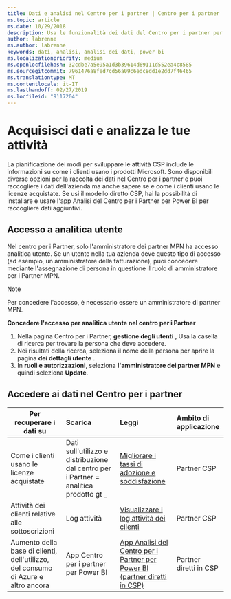 ```yaml
---
title: Dati e analisi nel Centro per i partner | Centro per i partner
ms.topic: article
ms.date: 10/29/2018
description: Usa le funzionalità dei dati del Centro per i partner per comprendere meglio le esigenze dei clienti.
author: labrenne
ms.author: labrenne
keywords: dati, analisi, analisi dei dati, power bi
ms.localizationpriority: medium
ms.openlocfilehash: 32cdbe7a5e95a1d3b39614d69111d552ea4c8585
ms.sourcegitcommit: 7961476a8fed7cd56a09c6edc8dd1e2dd7f46465
ms.translationtype: MT
ms.contentlocale: it-IT
ms.lasthandoff: 02/27/2019
ms.locfileid: "9117204"
---
```

# <a name="get-data-and-analyze-your-business"></a>Acquisisci dati e analizza le tue attività 

La pianificazione dei modi per sviluppare le attività CSP include le informazioni su come i clienti usano i prodotti Microsoft. Sono disponibili diverse opzioni per la raccolta dei dati nel Centro per i partner e puoi raccogliere i dati dell'azienda ma anche sapere se e come i clienti usano le licenze acquistate. Se usi il modello diretto CSP, hai la possibilità di installare e usare l'app Analisi del Centro per i Partner per Power BI per raccogliere dati aggiuntivi.

## <a name="access-to-user-analytics"></a>Accesso a analitica utente

Nel centro per i Partner, solo l'amministratore dei partner MPN ha accesso analitica utente. Se un utente nella tua azienda deve questo tipo di accesso (ad esempio, un amministratore della fatturazione), puoi concedere mediante l'assegnazione di persona in questione il ruolo di amministratore per i Partner MPN.

>[!NOTE] 
>Per concedere l'accesso, è necessario essere un amministratore di partner MPN.

**Concedere l'accesso per analitica utente nel centro per i Partner** 

1.  Nella pagina Centro per i Partner, **gestione degli utenti** , Usa la casella di ricerca per trovare la persona che deve accedere.
2.  Nei risultati della ricerca, seleziona il nome della persona per aprire la pagina **dei dettagli utente** .
3.  In **ruoli e autorizzazioni**, seleziona **l'amministratore dei partner MPN** e quindi seleziona **Update**.

 
## <a name="access-data-in-partner-center"></a>Accedere ai dati nel Centro per i partner

|**Per recuperare i dati su**   |**Scarica**   |**Leggi**   | **Ambito di applicazione**    |
|---------------------|:-----------------------|:---------------|:--------------|
|Come i clienti usano le licenze acquistate   |Dati sull'utilizzo e distribuzione dal centro per i Partner = analitica prodotto gt _   |[Migliorare i tassi di adozione e soddisfazione](increasing-adoption-and-satisfaction.md)|Partner CSP|
|Attività dei clienti relative alle sottoscrizioni   |Log attività   |[Visualizzare i log attività dei clienti](activity-logs.md)|Partner CSP   |
|Aumento della base di clienti, dell'utilizzo, del consumo di Azure e altro ancora   |App Centro per i partner per Power BI   |[App Analisi del Centro per i Partner per Power BI (partner diretti in CSP)](power-bi-app-for-direct-partners.md)|Partner diretti in CSP|






